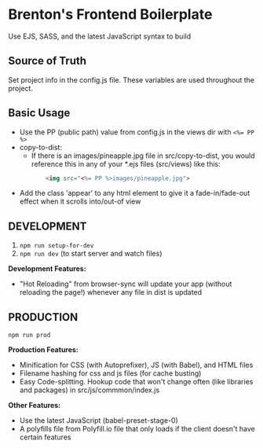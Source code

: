 # Brenton's Frontend Boilerplate
Use EJS, SASS, and the latest JavaScript syntax to build 

## Source of Truth
Set project info in the config.js file. These variables are used throughout the project.

## Basic Usage
- Use the PP (public path) value from config.js in the views dir with `<%= PP %>`
- copy-to-dist:
    - If there is an images/pineapple.jpg file in src/copy-to-dist, you would reference this in any of your *.ejs files (src/views) like this:
        ```html
            <img src="<%= PP %>images/pineapple.jpg">
        ```
- Add the class 'appear' to any html element to give it a fade-in/fade-out effect when it scrolls into/out-of view

## DEVELOPMENT

1. ```npm run setup-for-dev```
2. ```npm run dev``` (to start server and watch files)

**Development Features:**
- "Hot Reloading" from browser-sync will update your app (without reloading the page!) whenever any file in dist is updated

## PRODUCTION

```npm run prod```

**Production Features:**
- Minification for CSS (with Autoprefixer), JS (with Babel), and HTML files
- Filename hashing for css and js files (for cache busting)
- Easy Code-splitting. Hookup code that won't change often (like libraries and packages) in src/js/commmon/index.js

**Other Features:**
- Use the latest JavaScript (babel-preset-stage-0)
- A polyfills file from Polyfill.io file that only loads if the client doesn't have certain features
